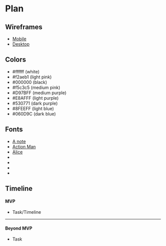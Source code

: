 # Plan

## Wireframes
* [Mobile]()
* [Desktop]()

## Colors
* #ffffff (white)
* #f2aeb1 (light pink)
* #000000 (black)
* #f5c3c5 (medium pink)
* #D97BFF (medium purple)
* #E8AFFF (light purple)
* #530771 (dark purple)
* #8FEEFF (light blue)
* #060D9C (dark blue)

## Fonts
* [A note](https://www.fontpair.co/fonts/anote)
* [Action Man](https://www.fontpair.co/fonts/actionman)
* [Alice](https://www.fontpair.co/fonts/alice)
* []()
* []()
* []()
* []()

## Timeline

#### MVP

* Task/Timeline

---

#### Beyond MVP

* Task
